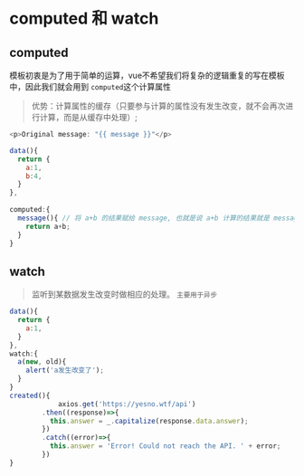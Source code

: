 # computed 和 watch

## computed

模板初衷是为了用于简单的运算，vue不希望我们将复杂的逻辑重复的写在模板中，因此我们就会用到 `computed`这个计算属性

> 优势：计算属性的缓存（只要参与计算的属性没有发生改变，就不会再次进行计算，而是从缓存中处理）;

```javascript
<p>Original message: "{{ message }}"</p>

data(){
  return {
    a:1,
    b:4,
  }
},
  
computed:{
  message(){ // 将 a+b 的结果赋给 message, 也就是说 a+b 计算的结果就是 message
    return a+b;
  }
}
```



## watch

> 监听到某数据发生改变时做相应的处理。 `主要用于异步`

```javascript
data(){
  return {
    a:1,
  }
},
watch:{
  a(new, old){
    alert('a发生改变了');
  }
}
created(){
  			axios.get('https://yesno.wtf/api')
        .then((response)=>{
          this.answer = _.capitalize(response.data.answer);
        })
        .catch((error)=>{
          this.answer = 'Error! Could not reach the API. ' + error;
        })
}
```



